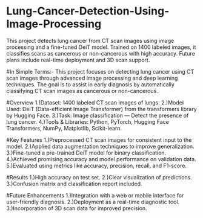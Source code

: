 # Lung-Cancer-Detection-Using-Image-Processing
This project detects lung cancer from CT scan images using image processing and a fine-tuned DeiT model. Trained on 1400 labeled images, it classifies scans as cancerous or non-cancerous with high accuracy. Future plans include real-time deployment and 3D scan support.

#In Simple Terms:-
This project focuses on detecting lung cancer using CT scan images through advanced image processing and deep learning techniques. The goal is to assist in early diagnosis by automatically classifying CT scan images as cancerous or non-cancerous.

#Overview
1.)Dataset: 1400 labeled CT scan images of lungs.
2.)Model Used: DeiT (Data-efficient Image Transformer) from the transformers library by Hugging Face.
3.)Task: Image classification — Detect the presence of lung cancer.
4.)Tools & Libraries: Python, PyTorch, Hugging Face Transformers, NumPy, Matplotlib, Scikit-learn.

#Key Features
1.)Preprocessed CT scan images for consistent input to the model.
2.)Applied data augmentation techniques to improve generalization.
3.)Fine-tuned a pre-trained DeiT model for binary classification.
4.)Achieved promising accuracy and model performance on validation data.
5.)Evaluated using metrics like accuracy, precision, recall, and F1-score.

#Results
1.)High accuracy on test set.
2.)Clear visualization of predictions.
3.)Confusion matrix and classification report included.

#Future Enhancements
1.)Integration with a web or mobile interface for user-friendly diagnosis.
2.)Deployment as a real-time diagnostic tool.
3.)Incorporation of 3D scan data for improved precision.
